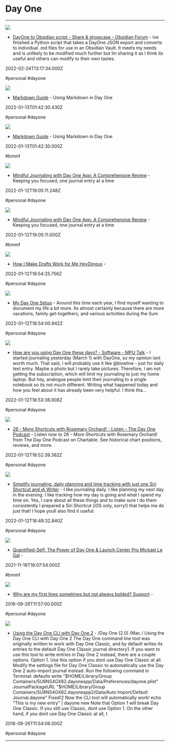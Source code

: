 # Day One

---

![](https://forum.obsidian.md/uploads/default/original/3X/b/a/ba1a1301f580d34a881803aa5ed8cf7ff3cdf0ef.png)

- [DayOne to Obsidian script - Share & showcase - Obsidian Forum](https://forum.obsidian.md/t/dayone-to-obsidian-script/13387) - Ive finished a Python script that takes a DayOne JSON export and converts to individual .md files for use in an Obsidian Vault.  It meets my needs and is unlikely to be modified much further but Im sharing it as I think its useful and others can modify to their own tastes.

2022-02-24T13:17:34.000Z

#personal #dayone

![](https://149636932.v2.pressablecdn.com/wp-content/uploads/2021/12/ScreenShot2021-08-17at12.15.18PM.png)

- [Markdown Guide](https://help.dayoneapp.com/en/articles/440596-markdown-guide) - Using Markdown in Day One

2022-01-13T01:42:30.430Z

#personal #dayone

![](https://149636932.v2.pressablecdn.com/wp-content/uploads/2021/12/ScreenShot2021-08-17at12.15.18PM.png)

- [Markdown Guide](https://dayoneapp.com/guides/tips-and-tutorials/markdown-guide) - Using Markdown in Day One

2022-01-13T01:42:30.000Z

#bmmf

![](https://miro.medium.com/v2/resize:fit:1200/1*1iiIrtlL-4Kfx07tvkeQqQ.jpeg)

- [Mindful Journaling with Day One App: A Comprehensive Review](https://link.medium.com/k5BJ77CsLmb) - Keeping you focused, one journal entry at a time

2022-01-12T19:05:11.248Z

#personal #dayone

![](https://miro.medium.com/v2/resize:fit:1200/1*1iiIrtlL-4Kfx07tvkeQqQ.jpeg)

- [Mindful Journaling with Day One App: A Comprehensive Review](https://rsci.app.link/k5BJ77CsLmb?_p=c71029c19f1c6df4fc1c87) - Keeping you focused, one journal entry at a time

2022-01-12T19:05:11.000Z

#bmmf

![](https://cdn.blot.im/blog_89b569cdbab148fbbb602bcc7f20b0cf/_thumbnails/fdeb0335-d2df-47ec-8980-ffda2d2a6a8e/medium)

- [How I Make Drafts Work for Me HeyDingus](https://heydingus.net/blog/2021/7/how-i-make-drafts-work-for-me) - 

2022-01-12T18:54:25.756Z

#personal #dayone

![](https://rdl.ink/render/https%3A%2F%2Finitialcharge.net%2F2019%2F06%2Fday-one-journaling-setup)

- [My Day One Setup](https://initialcharge.net/2019/06/day-one-journaling-setup) - Around this time each year, I find myself wanting to document my life a bit more. Its almost certainly because there are more vacations, family get-togethers, and various activities during the Sum

2022-01-12T18:54:00.942Z

#personal #dayone

![](https://mpudata.sfo2.digitaloceanspaces.com/original/1X/f6b38bf4122356003e73887a3e2fc50e3540c835.png)

- [How are you using Day One these days? - Software - MPU Talk](https://talk.macpowerusers.com/t/how-are-you-using-day-one-these-days/9947/6) - I started journaling yesterday (March 1) with DayOne, so my opinion isnt worth much. That said, I will probably use it like @bowline - just for daily text entry. Maybe a photo but I rarely take pictures. Therefore, I am not getting the subscription, which will limit my journaling to just my home laptop. But hey, analogue people limit their journaling to a single notebook so its not much different.  Writing what happened today and how you feel about it has already been very helpful. I think tha...

2022-01-12T18:53:36.908Z

#personal #dayone

![](https://rdl.ink/render/https%3A%2F%2Fchartable.com%2Fpodcasts%2Fthe-day-one-podcast%2Fepisodes%2F32765167-26-more-shortcuts-with-rosemary-orchard)

- [26 - More Shortcuts with Rosemary Orchard! - Listen - The Day One Podcast](https://chartable.com/podcasts/the-day-one-podcast/episodes/32765167-26-more-shortcuts-with-rosemary-orchard) - Listen now to 26 - More Shortcuts with Rosemary Orchard! from The Day One Podcast on Chartable. See historical chart positions, reviews, and more.

2022-01-12T18:52:39.382Z

#personal #dayone

![](https://michael.team/img/journal20.jpg)

- [Simplify journaling, daily planning and time tracking with just one Siri Shortcut and iA Writer](https://michael.team/journal20) - I like journaling daily. I like planning my next day in the evening. I like tracking how my day is going and what I spend my time on. Yes, I care about all these things and to make sure I do them consistently I prepared a Siri Shortcut (iOS only, sorry!) that helps me do just that! I hope youll also find it useful:

2022-01-12T18:49:32.840Z

#personal #dayone

![](https://rdl.ink/render/http%3A%2F%2Fwww.mickaellegal.com%2Fblog%2F2014%2F3%2F31%2Fday-one-launch-center-pro)

- [Quantified-Self: The Power of Day One & Launch Center Pro Mickael Le Gal](http://www.mickaellegal.com/blog/2014/3/31/day-one-launch-center-pro) - 

2021-11-19T18:07:54.000Z

#bmmf

![](https://i0.wp.com/dayoneapp.com/wp-content/uploads/2022/12/day-one-gift-certificate.png?fit=1600%2C900&quality=80&ssl=1)

- [Why are my first lines sometimes but not always bolded? Support](http://help.dayoneapp.com/why-are-my-first-lines-sometimes-but-not-always-bolded) - 

2016-09-26T11:57:00.000Z

#personal #dayone

![](https://i0.wp.com/dayoneapp.com/wp-content/uploads/2022/12/day-one-gift-certificate.png?fit=1600%2C900&quality=80&ssl=1)

- [Using the Day One CLI with Day One 2](http://help.dayoneapp.com/using-the-day-one-cli-with-day-one-2) - /Day One (2.0) /Mac / Using the Day One CLI with Day One 2 The Day One command line tool was originally written to work with Day One Classic, and by default writes its entries to the default Day One Classic journal directory1. If you want to use this tool to write entries in Day One 2 instead, there are a couple options. Option 1. Use this option if you dont use Day One Classic at all. Modify the settings file for Day One Classic to automatically use the Day One 2 auto-import journal instead. Run the following command in Terminal: defaults write "$HOME/Library/Group Containers/5U8NS4GX82.dayoneapp/Data/Preferences/dayone.plist" JournalPackageURL "$HOME/Library/Group Containers/5U8NS4GX82.dayoneapp2/Data/Auto Import/Default Journal.dayone" Fixed!2 Now the CLI tool will automatically work! echo "This is my new entry" | dayone new Note that Option 1 will break Day One Classic. If you still use Classic, dont use Option 1. On the other hand, if you dont use Day One Classic at all, t

2016-09-26T11:54:06.000Z

#personal #dayone

---

